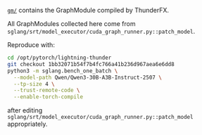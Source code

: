 [`gm/`](https://github.com/shino16/lightning-thunder/tree/sglang-graph-modules/gm) contains the GraphModule compiled by ThunderFX.

All GraphModules collected here come from `sglang/srt/model_executor/cuda_graph_runner.py::patch_model`.

Reproduce with:
```sh
cd /opt/pytorch/lightning-thunder
git checkout 1bb32071b54f7b4fc766a41b236d967aea6e6dd8
python3 -m sglang.bench_one_batch \
  --model-path Qwen/Qwen3-30B-A3B-Instruct-2507 \
  --tp-size 4 \
  --trust-remote-code \
  --enable-torch-compile
```
after editing `sglang/srt/model_executor/cuda_graph_runner.py::patch_model` appropriately.
